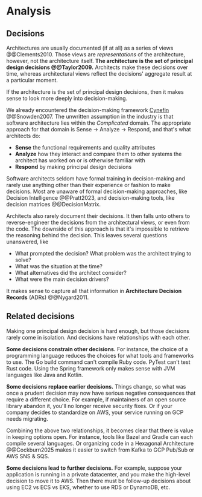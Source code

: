 # Analysis

## Decisions

Architectures are usually documented (if at all) as a series of views @@Clements2010.
Those views are _representations_ of the architecture, however, not the architecture itself.
**The architecture is the set of principal design decisions @@Taylor2009.**
Architects make these decisions over time, whereas architectural views reflect the decisions' aggregate result at a
particular moment.

If the architecture is the set of principal design decisions, then it makes sense to look more deeply
into decision-making.

We already encountered the decision-making framework
[Cynefin](../introduction/software-engineering.md#the-cynefin-framework) @@Snowden2007.
The unwritten assumption in the industry is that software architecture lies within the _Complicated_ domain.
The appropriate approach for that domain is Sense → Analyze → Respond, and that's what architects do:

- **Sense** the functional requirements and quality attributes
- **Analyze** how they interact and compare them to other systems the architect has worked on or is otherwise familiar
  with
- **Respond** by making principal design decisions

Software architects seldom have formal training in decision-making and rarely use anything other than their experience
or fashion to make decisions.
Most are unaware of formal decision-making approaches, like Decision Intelligence @@Pratt2023, and decision-making
tools, like decision matrices @@DecisionMatrix.

Architects also rarely document their decisions.
It then falls unto others to reverse-engineer the decisions from the architectural views, or even from the code.
The downside of this approach is that it's impossible to retrieve the reasoning behind the decision.
This leaves several questions unanswered, like

- What prompted the decision? What problem was the architect trying to solve?
- What was the situation at the time?
- What alternatives did the architect consider?
- What were the main decision drivers?

It makes sense to capture all that information in **Architecture Decision Records** (ADRs) @@Nygard2011.


## Related decisions

Making one principal design decision is hard enough, but those decisions rarely come in isolation.
And decisions have relationships with each other.

**Some decisions constrain other decisions.**
For instance, the choice of a programming language reduces the choices for what tools and frameworks to use.
The Go build command can't compile Ruby code.
PyTest can't test Rust code.
Using the Spring framework only makes sense with JVM languages like Java and Kotlin.

**Some decisions replace earlier decisions.**
Things change, so what was once a prudent decision may now have serious negative consequences that require a different
choice.
For example, if maintainers of an open source library abandon it, you'll no longer receive security fixes.
Or if your company decides to standardize on AWS, your service running on GCP needs migrating.

Combining the above two relationships, it becomes clear that there is value in keeping options open.
For instance, tools like Bazel and Gradle can each compile several languages.
Or organizing code in a Hexagonal Architecture @@Cockburn2025 makes it easier to switch from Kafka to GCP Pub/Sub or
AWS SNS & SQS.

**Some decisions lead to further decisions.**
For example, suppose your application is running in a private datacenter, and you make the high-level decision to move
it to AWS.
Then there must be follow-up decisions about using EC2 vs ECS vs EKS, whether to use RDS or DynamoDB, etc.
